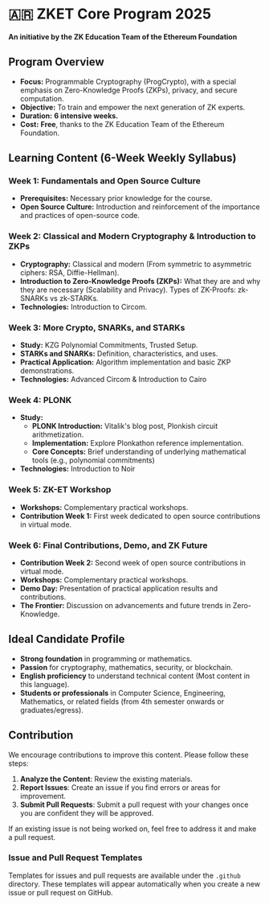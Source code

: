 # 🇦🇷 ZKET Core Program 2025

**An initiative by the ZK Education Team of the Ethereum Foundation**

## Program Overview

- **Focus:** Programmable Cryptography (ProgCrypto), with a special emphasis on Zero-Knowledge Proofs (ZKPs), privacy, and secure computation.
- **Objective:** To train and empower the next generation of ZK experts.
- **Duration:** **6 intensive weeks.**
- **Cost:** **Free**, thanks to the ZK Education Team of the Ethereum Foundation.

## Learning Content (6-Week Weekly Syllabus)

### Week 1: Fundamentals and Open Source Culture
- **Prerequisites:** Necessary prior knowledge for the course.
- **Open Source Culture:** Introduction and reinforcement of the importance and practices of open-source code.

### Week 2: Classical and Modern Cryptography & Introduction to ZKPs
- **Cryptography:** Classical and modern (From symmetric to asymmetric ciphers: RSA, Diffie-Hellman).
- **Introduction to Zero-Knowledge Proofs (ZKPs):** What they are and why they are necessary (Scalability and Privacy). Types of ZK-Proofs: zk-SNARKs vs zk-STARKs.
- **Technologies:** Introduction to Circom.

### Week 3: More Crypto, SNARKs, and STARKs
- **Study:** KZG Polynomial Commitments, Trusted Setup.
- **STARKs and SNARKs:** Definition, characteristics, and uses.
- **Practical Application:** Algorithm implementation and basic ZKP demonstrations.
- **Technologies:** Advanced Circom & Introduction to Cairo
  
### Week 4: PLONK
- **Study:**
    - **PLONK Introduction:** Vitalik's blog post, Plonkish circuit arithmetization.
    - **Implementation:** Explore Plonkathon reference implementation.
    - **Core Concepts:** Brief understanding of underlying mathematical tools (e.g., polynomial commitments)
- **Technologies:** Introduction to Noir

### Week 5: ZK-ET Workshop
- **Workshops:** Complementary practical workshops.
- **Contribution Week 1:** First week dedicated to open source contributions in virtual mode.

### Week 6: Final Contributions, Demo, and ZK Future
- **Contribution Week 2:** Second week of open source contributions in virtual mode.
- **Workshops:** Complementary practical workshops.
- **Demo Day:** Presentation of practical application results and contributions.
- **The Frontier:** Discussion on advancements and future trends in Zero-Knowledge.

## Ideal Candidate Profile

- **Strong foundation** in programming or mathematics.
- **Passion** for cryptography, mathematics, security, or blockchain.
- **English proficiency** to understand technical content (Most content in this language).
- **Students or professionals** in Computer Science, Engineering, Mathematics, or related fields (from 4th semester onwards or graduates/egress).


## Contribution

We encourage contributions to improve this content. Please follow these steps:

1. **Analyze the Content**: Review the existing materials.
2. **Report Issues**: Create an issue if you find errors or areas for improvement.
3. **Submit Pull Requests**: Submit a pull request with your changes once you are confident they will be approved.

If an existing issue is not being worked on, feel free to address it and make a pull request.

### Issue and Pull Request Templates

Templates for issues and pull requests are available under the `.github` directory. These templates will appear automatically when you create a new issue or pull request on GitHub.
